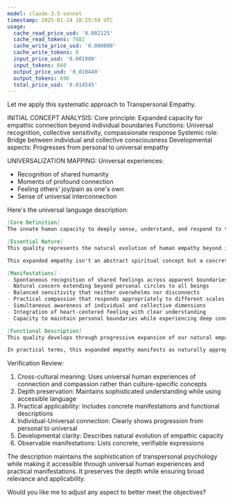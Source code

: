 ```yaml
---
model: claude-3.5-sonnet
timestamp: 2025-01-14 18:25:59 UTC
usage:
  cache_read_price_usd: '0.002125'
  cache_read_tokens: 7082
  cache_write_price_usd: '0.000000'
  cache_write_tokens: 0
  input_price_usd: '0.001980'
  input_tokens: 660
  output_price_usd: '0.010440'
  output_tokens: 696
  total_price_usd: '0.014545'
---
```


Let me apply this systematic approach to Transpersonal Empathy.

INITIAL CONCEPT ANALYSIS:
Core principle: Expanded capacity for empathic connection beyond individual boundaries
Functions: Universal recognition, collective sensitivity, compassionate response
Systemic role: Bridge between individual and collective consciousness
Developmental aspects: Progresses from personal to universal empathy

UNIVERSALIZATION MAPPING:
Universal experiences:
- Recognition of shared humanity
- Moments of profound connection
- Feeling others' joy/pain as one's own
- Sense of universal interconnection

Here's the universal language description:

```markdown
[Core Definition]
The innate human capacity to deeply sense, understand, and respond to the experiences of others beyond personal boundaries, recognizing our fundamental interconnectedness. This expanded empathy naturally embraces an ever-widening circle of concern, from immediate others to all beings, while maintaining practical groundedness.

[Essential Nature]
This quality represents the natural evolution of human empathy beyond its conventional limits. It begins with the recognition that our ability to feel with and for others isn't limited by personal relationships or immediate presence. As this capacity develops, artificial boundaries between self and other become increasingly transparent, revealing our underlying unity of experience.

This expanded empathy isn't an abstract spiritual concept but a concrete human potential that emerges through psychological development and conscious cultivation. It combines immediate emotional resonance with broader awareness, allowing simultaneous attention to individual experiences and their universal context.

[Manifestations]
- Spontaneous recognition of shared feelings across apparent boundaries
- Natural concern extending beyond personal circles to all beings
- Balanced sensitivity that neither overwhelms nor disconnects
- Practical compassion that responds appropriately to different scales of need
- Simultaneous awareness of individual and collective dimensions
- Integration of heart-centered feeling with clear understanding
- Capacity to maintain personal boundaries while experiencing deep connection

[Functional Description]
This quality develops through progressive expansion of our natural empathic capacity. It begins with individual encounters that break through usual emotional barriers, gradually building toward a more stable recognition of our shared experience. This development involves both emotional refinement and perspective broadening, supported by direct experiences of profound interconnection that verify our essential unity.

In practical terms, this expanded empathy manifests as naturally appropriate responses to suffering and joy at any scale. It enables effective compassionate action without burnout by maintaining clear boundaries while accessing deeper connection. This balance allows engagement with both individual and collective challenges while preserving personal wellness and functional capacity.
```

Verification Review:
1. Cross-cultural meaning: Uses universal human experiences of connection and compassion rather than culture-specific concepts
2. Depth preservation: Maintains sophisticated understanding while using accessible language
3. Practical applicability: Includes concrete manifestations and functional descriptions
4. Individual-Universal connection: Clearly shows progression from personal to universal
5. Developmental clarity: Describes natural evolution of empathic capacity
6. Observable manifestations: Lists concrete, verifiable expressions

The description maintains the sophistication of transpersonal psychology while making it accessible through universal human experiences and practical manifestations. It preserves the depth while ensuring broad relevance and applicability.

Would you like me to adjust any aspect to better meet the objectives?